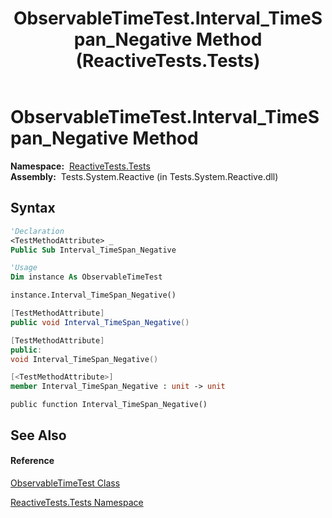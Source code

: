 ﻿---
title: ObservableTimeTest.Interval_TimeSpan_Negative Method  (ReactiveTests.Tests)
TOCTitle: Interval_TimeSpan_Negative Method
ms:assetid: M:ReactiveTests.Tests.ObservableTimeTest.Interval_TimeSpan_Negative
ms:mtpsurl: https://msdn.microsoft.com/en-us/library/reactivetests.tests.observabletimetest.interval_timespan_negative(v=VS.103)
ms:contentKeyID: 36620427
ms.date: 06/28/2011
mtps_version: v=VS.103
f1_keywords:
- ReactiveTests.Tests.ObservableTimeTest.Interval_TimeSpan_Negative
dev_langs:
- CSharp
- JScript
- VB
- FSharp
- c++
---

# ObservableTimeTest.Interval\_TimeSpan\_Negative Method

**Namespace:**  [ReactiveTests.Tests](hh289046\(v=vs.103\).md)  
**Assembly:**  Tests.System.Reactive (in Tests.System.Reactive.dll)

## Syntax

``` vb
'Declaration
<TestMethodAttribute> _
Public Sub Interval_TimeSpan_Negative
```

``` vb
'Usage
Dim instance As ObservableTimeTest

instance.Interval_TimeSpan_Negative()
```

``` csharp
[TestMethodAttribute]
public void Interval_TimeSpan_Negative()
```

``` c++
[TestMethodAttribute]
public:
void Interval_TimeSpan_Negative()
```

``` fsharp
[<TestMethodAttribute>]
member Interval_TimeSpan_Negative : unit -> unit 
```

``` jscript
public function Interval_TimeSpan_Negative()
```

## See Also

#### Reference

[ObservableTimeTest Class](hh315045\(v=vs.103\).md)

[ReactiveTests.Tests Namespace](hh289046\(v=vs.103\).md)


